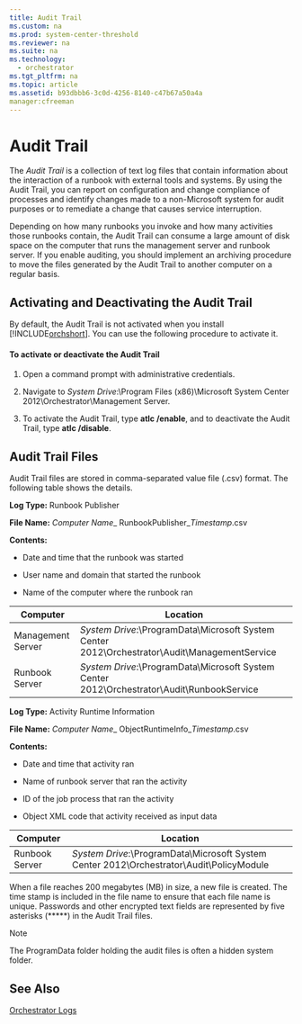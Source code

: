 ```yaml
---
title: Audit Trail
ms.custom: na
ms.prod: system-center-threshold
ms.reviewer: na
ms.suite: na
ms.technology: 
  - orchestrator
ms.tgt_pltfrm: na
ms.topic: article
ms.assetid: b93dbbb6-3c0d-4256-8140-c47b67a50a4a
manager:cfreeman
---
```

# Audit Trail
The *Audit Trail* is a collection of text log files that contain information about the interaction of a runbook with external tools and systems. By using the Audit Trail, you can report on configuration and change compliance of processes and identify changes made to a non\-Microsoft system for audit purposes or to remediate a change that causes service interruption.  
  
Depending on how many runbooks you invoke and how many activities those runbooks contain, the Audit Trail can consume a large amount of disk space on the computer that runs the management server and runbook server. If you enable auditing, you should implement an archiving procedure to move the files generated by the Audit Trail to another computer on a regular basis.  
  
## Activating and Deactivating the Audit Trail  
By default, the Audit Trail is not activated when you install [!INCLUDE[orchshort](../../om/manage//orchshort_md.md)]. You can use the following procedure to activate it.  
  
#### To activate or deactivate the Audit Trail  
  
1.  Open a command prompt with administrative credentials.  
  
2.  Navigate to *System Drive*:\\Program Files \(x86\)\\Microsoft System Center 2012\\Orchestrator\\Management Server.  
  
3.  To activate the Audit Trail, type **atlc \/enable**, and to deactivate the Audit Trail, type **atlc \/disable**.  
  
## Audit Trail Files  
Audit Trail files are stored in comma\-separated value file \(.csv\) format. The following table shows the details.  
  
**Log Type:**  Runbook Publisher  
  
**File Name:** *Computer Name*\_ RunbookPublisher\_*Timestamp*.csv  
  
**Contents:**  
  
-   Date and time that the runbook was started  
  
-   User name and domain that started the runbook  
  
-   Name of the computer where the runbook ran  
  
|Computer|Location|  
|------------|------------|  
|Management Server|*System Drive*:\\ProgramData\\Microsoft System Center 2012\\Orchestrator\\Audit\\ManagementService|  
|Runbook Server|*System Drive*:\\ProgramData\\Microsoft System Center 2012\\Orchestrator\\Audit\\RunbookService|  
  
**Log Type:**  Activity Runtime Information  
  
**File Name:** *Computer Name*\_ ObjectRuntimeInfo\_*Timestamp*.csv  
  
**Contents:**  
  
-   Date and time that activity ran  
  
-   Name of runbook server that ran the activity  
  
-   ID of the job process that ran the activity  
  
-   Object XML code that activity received as input data  
  
|Computer|Location|  
|------------|------------|  
|Runbook Server|*System Drive*:\\ProgramData\\Microsoft System Center 2012\\Orchestrator\\Audit\\PolicyModule|  
  
When a file reaches 200 megabytes \(MB\) in size, a new file is created. The time stamp is included in the file name to ensure that each file name is unique. Passwords and other encrypted text fields are represented by five asterisks \(\*\*\*\*\*\) in the Audit Trail files.  
  
> [!NOTE]  
> The ProgramData folder holding the audit files is often a hidden system folder.  
  
## See Also  
[Orchestrator Logs](../../orch/manage/Orchestrator-Logs.md)  
  
